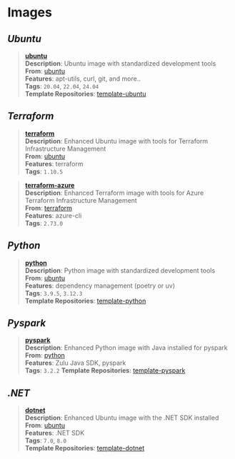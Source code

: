 # Images

## *Ubuntu*
> **[ubuntu](https://hub.docker.com/repository/docker/armck/ubuntu)**  
  **Description**: Ubuntu image with standardized development tools  
  **From**: [ubuntu](https://hub.docker.com/_/ubuntu)  
  **Features**: apt-utils, curl, git, and more..  
  **Tags**: `20.04`, `22.04`, `24.04`  
  **Template Repositories**: [template-ubuntu](https://github.com/armckinney/template-ubuntu)  

## *Terraform*
> **[terraform](https://hub.docker.com/repository/docker/armck/terraform)**  
  **Description**: Enhanced Ubuntu image with tools for Terraform Infrastructure Management  
  **From**: [ubuntu](https://hub.docker.com/repository/docker/armck/ubuntu)  
  **Features**: terraform  
  **Tags**: `1.10.5`  

> **[terraform-azure](https://hub.docker.com/repository/docker/armck/terraform-azure)**  
  **Description**: Enhanced Terraform image with tools for Azure Terraform Infrastructure Management  
  **From**: [terraform](https://hub.docker.com/repository/docker/armck/terraform)  
  **Features**: azure-cli  
  **Tags**: `2.73.0`   

## *Python*
> **[python](https://hub.docker.com/repository/docker/armck/python)**  
  **Description**: Python image with standardized development tools  
  **From**: [ubuntu](https://hub.docker.com/repository/docker/armck/ubuntu)  
  **Features**: dependency management (poetry or uv)  
  **Tags**: `3.9.5`, `3.12.3`  
  **Template Repositories**: [template-python](https://github.com/armckinney/template-python)

## *Pyspark*
> **[pyspark](https://hub.docker.com/repository/docker/armck/pyspark)**  
  **Description**: Enhanced Python image with Java installed for pyspark  
  **From**: [python](https://hub.docker.com/repository/docker/armck/python)  
  **Features**: Zulu Java SDK, pyspark  
  **Tags**: `3.2.2` 
  **Template Repositories**: [template-pyspark](https://github.com/armckinney/template-pyspark)

## *.NET*
> **[dotnet](https://hub.docker.com/repository/docker/armck/dotnet)**  
  **Description**: Enhanced Ubuntu image with the .NET SDK installed  
  **From**: [ubuntu](https://hub.docker.com/repository/docker/armck/ubuntu)  
  **Features**: .NET SDK  
  **Tags**: `7.0`, `8.0`  
  **Template Repositories**: [template-dotnet](https://github.com/armckinney/template-dotnet)